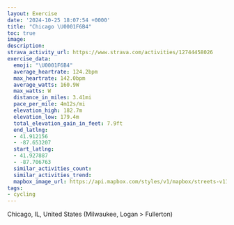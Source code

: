 ```yaml
---
layout: Exercise
date: '2024-10-25 18:07:54 +0000'
title: "Chicago \U0001F6B4"
toc: true
image:
description:
strava_activity_url: https://www.strava.com/activities/12744458026
exercise_data:
  emoji: "\U0001F6B4"
  average_heartrate: 124.2bpm
  max_heartrate: 142.0bpm
  average_watts: 160.9W
  max_watts: W
  distance_in_miles: 3.41mi
  pace_per_mile: 4m12s/mi
  elevation_high: 182.7m
  elevation_low: 179.4m
  total_elevation_gain_in_feet: 7.9ft
  end_latlng:
  - 41.912156
  - -87.653207
  start_latlng:
  - 41.927887
  - -87.706763
  similar_activities_count:
  similar_activities_trend:
  mapbox_image_url: https://api.mapbox.com/styles/v1/mapbox/streets-v11/static/path-5+787af2-1.0(mx%7B~FbrhvOx%40cBnAyBtBgEtBwDrAqCfOgYhPm%5BjDuGvAsCZ_ABW%40o%40e%40ix%40%3FsCBoAHc%40DGPGn%40C~CBhACRCLGFMBUMoFCqCW_n%40EY%40c%40AO%5BgBUeAoAaJ%5BoBUmBCeA%40qCGcUD%5BDMtBaD%5E_%40%60CyClD%7BDjD_E),pin-s-s+e5b22e(-87.70354,41.92663),pin-s-f+89ae00(-87.65533000000003,41.91385999999999)/auto/800x800?access_token=pk.eyJ1Ijoiam9zaGJlY2ttYW4iLCJhIjoiY205eWR2aDd1MWZ6djJrbXc4a3M0bWZleiJ9.XiG9OWkNcZk2QzjJbxLB4A
tags:
- cycling
---
```




Chicago, IL, United States (Milwaukee, Logan > Fullerton)
